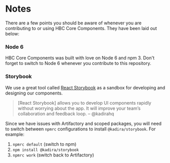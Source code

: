 # Notes

There are a few points you should be aware of whenever you are contributing to or using HBC Core Components. They have been laid out below:

### Node 6

HBC Core Components was built with love on Node 6 and npm 3. Don't forget to switch to Node 6 whenever you contribute to this repository.

### Storybook

We use a great tool called [React Storybook](https://github.com/kadirahq/react-storybook) as a sandbox for developing and designing our components.

> [React Storybook] allows you to develop UI components rapidly without worrying about the app. It will improve your team’s collaboration and feedback loop.
> – @kadirahq

Since we have issues with Artifactory and scoped packages, you will need to switch between `npmrc` configurations to install `@kadira/storybook`. For example:

1. `npmrc default` (switch to npm)
2. `npm install @kadira/storybook`
3. `npmrc work` (switch back to Artifactory)
